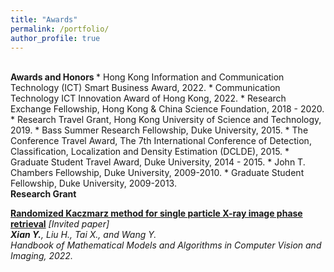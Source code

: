 ```yaml
---
title: "Awards"
permalink: /portfolio/
author_profile: true
---
```


<br>
<b> Awards and Honors </b>
* Hong Kong Information and Communication Technology (ICT) Smart Business Award, 2022.
* Communication Technology ICT Innovation Award of Hong Kong, 2022.
* Research Exchange Fellowship, Hong Kong & China Science Foundation, 2018 - 2020.
* Research Travel Grant, Hong Kong University of Science and Technology, 2019. 
* Bass Summer Research Fellowship, Duke University, 2015. 
* The Conference Travel Award, The 7th International Conference of Detection, Classification, Localization and Density Estimation (DCLDE), 2015.
* Graduate Student Travel Award, Duke University, 2014 - 2015. 
* John T. Chambers Fellowship, Duke University, 2009-2010.
* Graduate Student Fellowship, Duke University, 2009-2013.


<br>
<b> Research Grant </b>

<b>[Randomized Kaczmarz method for single particle X-ray image phase retrieval](https://arxiv.org/pdf/2207.04736.pdf)</b>  <i>[Invited paper]<i> <br> 
<b>Xian Y.</b>, Liu H., Tai X., and Wang Y.<br>
<i>Handbook of Mathematical Models and Algorithms in Computer Vision and Imaging, 2022</i>.
